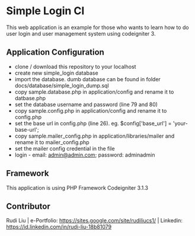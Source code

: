 
# Simple Login CI
This web application is an example for those who wants to learn how to do user login and user management system using codeigniter 3.



## Application Configuration
* clone / download this repository to your localhost
* create new simple_login database
* import the database. dumb database can be found in folder docs/database/simple_login_dump.sql
* copy sample.database.php in application/config and rename it to datbase.php
* set the database username and password (line 79 and 80)
* copy sample.config.php in application/config and rename it to config.php
* set the base url in config.php (line 26). eg. $config['base_url'] = 'your-base-url';
* copy sample.mailer_config.php in application/libraries/mailer and rename it to mailer_config.php
* set the mailer config credential in the file
* login - email: admin@admin.com; password: adminadmin

## Framework
This application is using PHP Framework Codeigniter 3.1.3

## Contributor
Rudi Liu | e-Portfolio: https://sites.google.com/site/rudiliucs1/ | Linkedin: https://id.linkedin.com/in/rudi-liu-18b81079








